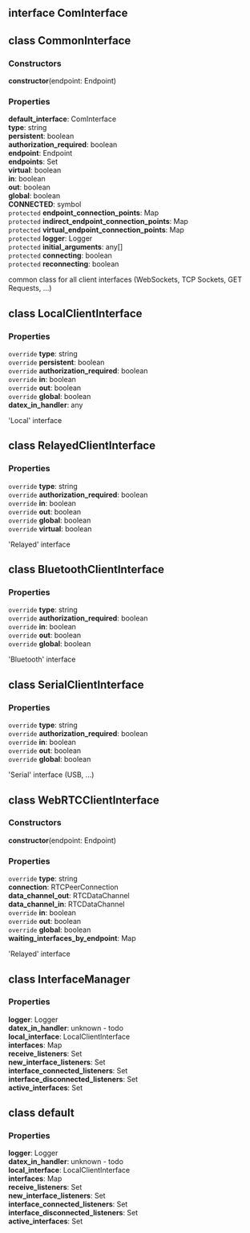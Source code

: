 ## interface **ComInterface**

## class **CommonInterface**
### Constructors
 **constructor**(endpoint: Endpoint)

### Properties
**default_interface**: ComInterface<br>
**type**: string<br>
**persistent**: boolean<br>
**authorization_required**: boolean<br>
**endpoint**: Endpoint<br>
**endpoints**: Set<br>
**virtual**: boolean<br>
**in**: boolean<br>
**out**: boolean<br>
**global**: boolean<br>
**CONNECTED**: symbol<br>
`protected` **endpoint_connection_points**: Map<br>
`protected` **indirect_endpoint_connection_points**: Map<br>
`protected` **virtual_endpoint_connection_points**: Map<br>
`protected` **logger**: Logger<br>
`protected` **initial_arguments**: any[]<br>
`protected` **connecting**: boolean<br>
`protected` **reconnecting**: boolean<br>

common class for all client interfaces (WebSockets, TCP Sockets, GET Requests, ...)

## class **LocalClientInterface**
### Properties
`override` **type**: string<br>
`override` **persistent**: boolean<br>
`override` **authorization_required**: boolean<br>
`override` **in**: boolean<br>
`override` **out**: boolean<br>
`override` **global**: boolean<br>
**datex_in_handler**: any<br>

'Local' interface

## class **RelayedClientInterface**
### Properties
`override` **type**: string<br>
`override` **authorization_required**: boolean<br>
`override` **in**: boolean<br>
`override` **out**: boolean<br>
`override` **global**: boolean<br>
`override` **virtual**: boolean<br>

'Relayed' interface

## class **BluetoothClientInterface**
### Properties
`override` **type**: string<br>
`override` **authorization_required**: boolean<br>
`override` **in**: boolean<br>
`override` **out**: boolean<br>
`override` **global**: boolean<br>

'Bluetooth' interface

## class **SerialClientInterface**
### Properties
`override` **type**: string<br>
`override` **authorization_required**: boolean<br>
`override` **in**: boolean<br>
`override` **out**: boolean<br>
`override` **global**: boolean<br>

'Serial' interface (USB, ...)

## class **WebRTCClientInterface**
### Constructors
 **constructor**(endpoint: Endpoint)

### Properties
`override` **type**: string<br>
**connection**: RTCPeerConnection<br>
**data_channel_out**: RTCDataChannel<br>
**data_channel_in**: RTCDataChannel<br>
`override` **in**: boolean<br>
`override` **out**: boolean<br>
`override` **global**: boolean<br>
**waiting_interfaces_by_endpoint**: Map<br>

'Relayed' interface

## class **InterfaceManager**
### Properties
**logger**: Logger<br>
**datex_in_handler**: unknown - todo<br>
**local_interface**: LocalClientInterface<br>
**interfaces**: Map<br>
**receive_listeners**: Set<br>
**new_interface_listeners**: Set<br>
**interface_connected_listeners**: Set<br>
**interface_disconnected_listeners**: Set<br>
**active_interfaces**: Set<br>


## class **default**
### Properties
**logger**: Logger<br>
**datex_in_handler**: unknown - todo<br>
**local_interface**: LocalClientInterface<br>
**interfaces**: Map<br>
**receive_listeners**: Set<br>
**new_interface_listeners**: Set<br>
**interface_connected_listeners**: Set<br>
**interface_disconnected_listeners**: Set<br>
**active_interfaces**: Set<br>



